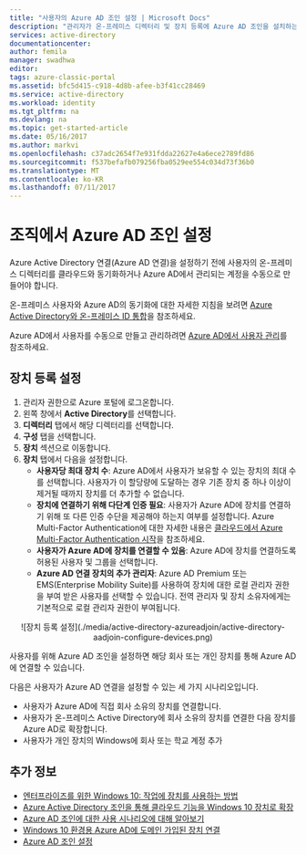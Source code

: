 ```yaml
---
title: "사용자의 Azure AD 조인 설정 | Microsoft Docs"
description: "관리자가 온-프레미스 디렉터리 및 장치 등록에 Azure AD 조인을 설치하는 방법을 설명합니다."
services: active-directory
documentationcenter: 
author: femila
manager: swadhwa
editor: 
tags: azure-classic-portal
ms.assetid: bfc5d415-c918-4d8b-afee-b3f41cc28469
ms.service: active-directory
ms.workload: identity
ms.tgt_pltfrm: na
ms.devlang: na
ms.topic: get-started-article
ms.date: 05/16/2017
ms.author: markvi
ms.openlocfilehash: c37adc2654f7e931fdda22627e4a6ece2789fd86
ms.sourcegitcommit: f537befafb079256fba0529ee554c034d73f36b0
ms.translationtype: MT
ms.contentlocale: ko-KR
ms.lasthandoff: 07/11/2017
---
```

# <a name="setting-up-azure-ad-join-in-your-organization"></a>조직에서 Azure AD 조인 설정
Azure Active Directory 연결(Azure AD 연결)을 설정하기 전에 사용자의 온-프레미스 디렉터리를 클라우드와 동기화하거나 Azure AD에서 관리되는 계정을 수동으로 만들어야 합니다.

온-프레미스 사용자와 Azure AD의 동기화에 대한 자세한 지침을 보려면 [Azure Active Directory와 온-프레미스 ID 통합](active-directory-aadconnect.md)을 참조하세요.

Azure AD에서 사용자를 수동으로 만들고 관리하려면 [Azure AD에서 사용자 관리](https://msdn.microsoft.com/library/azure/hh967609.aspx)를 참조하세요.

## <a name="set-up-device-registration"></a>장치 등록 설정
1. 관리자 권한으로 Azure 포털에 로그온합니다.
2. 왼쪽 창에서 **Active Directory**를 선택합니다.
3. **디렉터리** 탭에서 해당 디렉터리를 선택합니다.
4. **구성** 탭을 선택합니다.
5. **장치** 섹션으로 이동합니다.
6. **장치** 탭에서 다음을 설정합니다.  
   * **사용자당 최대 장치 수**: Azure AD에서 사용자가 보유할 수 있는 장치의 최대 수를 선택합니다.  사용자가 이 할당량에 도달하는 경우 기존 장치 중 하나 이상이 제거될 때까지 장치를 더 추가할 수 없습니다.
   * **장치에 연결하기 위해 다단계 인증 필요**: 사용자가 Azure AD에 장치를 연결하기 위해 또 다른 인증 수단을 제공해야 하는지 여부를 설정합니다. Azure Multi-Factor Authentication에 대한 자세한 내용은 [클라우드에서 Azure Multi-Factor Authentication 시작](../multi-factor-authentication/multi-factor-authentication-get-started-cloud.md)을 참조하세요.
   * **사용자가 Azure AD에 장치를 연결할 수 있음**: Azure AD에 장치를 연결하도록 허용된 사용자 및 그룹을 선택합니다.
   * **Azure AD 연결 장치의 추가 관리자**: Azure AD Premium 또는 EMS(Enterprise Mobility Suite)를 사용하여 장치에 대한 로컬 관리자 권한을 부여 받은 사용자를 선택할 수 있습니다. 전역 관리자 및 장치 소유자에게는 기본적으로 로컬 관리자 권한이 부여됩니다.

<center>![장치 등록 설정](./media/active-directory-azureadjoin/active-directory-aadjoin-configure-devices.png) </center>

사용자를 위해 Azure AD 조인을 설정하면 해당 회사 또는 개인 장치를 통해 Azure AD에 연결할 수 있습니다.

다음은 사용자가 Azure AD 연결을 설정할 수 있는 세 가지 시나리오입니다.

* 사용자가 Azure AD에 직접 회사 소유의 장치를 연결합니다.
* 사용자가 온-프레미스 Active Directory에 회사 소유의 장치를 연결한 다음 장치를 Azure AD로 확장합니다.
* 사용자가 개인 장치의 Windows에 회사 또는 학교 계정 추가

## <a name="additional-information"></a>추가 정보
* [엔터프라이즈를 위한 Windows 10: 작업에 장치를 사용하는 방법](active-directory-azureadjoin-windows10-devices-overview.md)
* [Azure Active Directory 조인을 통해 클라우드 기능을 Windows 10 장치로 확장](active-directory-azureadjoin-user-upgrade.md)
* [Azure AD 조인에 대한 사용 시나리오에 대해 알아보기](active-directory-azureadjoin-deployment-aadjoindirect.md)
* [Windows 10 환경용 Azure AD에 도메인 가입된 장치 연결](active-directory-azureadjoin-devices-group-policy.md)
* [Azure AD 조인 설정](active-directory-azureadjoin-setup.md)

